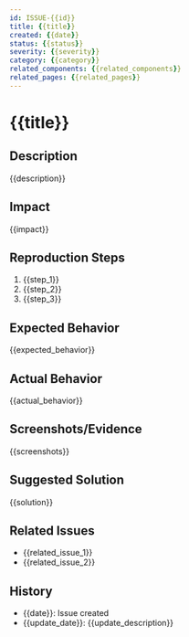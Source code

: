 ```yaml
---
id: ISSUE-{{id}}
title: {{title}}
created: {{date}}
status: {{status}}
severity: {{severity}}
category: {{category}}
related_components: {{related_components}}
related_pages: {{related_pages}}
---
```


# {{title}}

## Description
{{description}}

## Impact
{{impact}}

## Reproduction Steps
1. {{step_1}}
2. {{step_2}}
3. {{step_3}}

## Expected Behavior
{{expected_behavior}}

## Actual Behavior
{{actual_behavior}}

## Screenshots/Evidence
{{screenshots}}

## Suggested Solution
{{solution}}

## Related Issues
- {{related_issue_1}}
- {{related_issue_2}}

## History
- {{date}}: Issue created
- {{update_date}}: {{update_description}}
